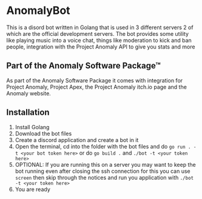 # AnomalyBot
This is a disord bot written in Golang that is used in 3 different servers 2 of which are the official development servers. The bot provides some utility like playing music into a voice chat, things like moderation to kick and ban people, integration with the Project Anomaly API to give you stats and more
## Part of the Anomaly Software Package™
As part of the Anomaly Software Package it comes with integration for Project Anomaly, Project Apex, the Project Anomaly itch.io page and the Anomaly website.
## Installation
1. Install Golang
2. Download the bot files 
3. Create a discord application and create a bot in it
4. Open the terminal, cd into the folder with the bot files and do `go run . -t <your bot token here>` or do `go build .` and `./bot -t <your token here>`
5. OPTIONAL: If you are running this on a server you may want to keep the bot running even after closing the ssh connection for this you can use `screen` then skip through the notices and run you application with `./bot -t <your token here>`
6. You are ready
